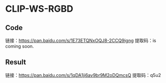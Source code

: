 # CLIP-WS-RGBD


## Code
链接：https://pan.baidu.com/s/1E73ETQNxOQJ8-2CCQ9igng 
提取码：is coming soon.


## Result
链接：https://pan.baidu.com/s/1qDA1ji6av9br9M2oDQmcsQ 
提取码：q5u2 
